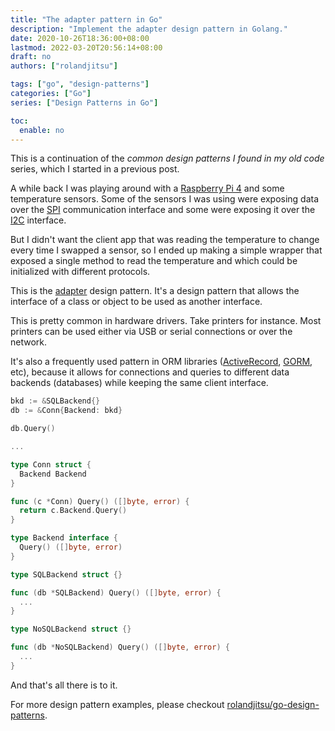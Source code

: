 ```yaml
---
title: "The adapter pattern in Go"
description: "Implement the adapter design pattern in Golang."
date: 2020-10-26T18:36:00+08:00
lastmod: 2022-03-20T20:56:14+08:00
draft: no
authors: ["rolandjitsu"]

tags: ["go", "design-patterns"]
categories: ["Go"]
series: ["Design Patterns in Go"]

toc:
  enable: no
---
```


This is a continuation of the *common design patterns I found in my old code* series, which I started in a previous post.

A while back I was playing around with a [Raspberry Pi 4](https://www.raspberrypi.org/) and some temperature sensors. Some of the sensors I was using were exposing data over the [SPI](https://en.wikipedia.org/wiki/Serial_Peripheral_Interface) communication interface and some were exposing it over the [I2C](https://en.wikipedia.org/wiki/I%C2%B2C) interface.

But I didn't want the client app that was reading the temperature to change every time I swapped a sensor, so I ended up making a simple wrapper that exposed a single method to read the temperature and which could be initialized with different protocols.

This is the [adapter](https://en.wikipedia.org/wiki/Adapter_pattern) design pattern. It's a design pattern that allows the interface of a class or object to be used as another interface.

This is pretty common in hardware drivers. Take printers for instance. Most printers can be used either via USB or serial connections or over the network.

It's also a frequently used pattern in ORM libraries ([ActiveRecord](https://guides.rubyonrails.org/active_record_basics.html), [GORM](https://gorm.io/index.html), etc), because it allows for connections and queries to different data backends (databases) while keeping the same client interface.

```go
bkd := &SQLBackend{}
db := &Conn{Backend: bkd}

db.Query()

...

type Conn struct {
  Backend Backend
}

func (c *Conn) Query() ([]byte, error) {
  return c.Backend.Query()
}

type Backend interface {
  Query() ([]byte, error)
}

type SQLBackend struct {}

func (db *SQLBackend) Query() ([]byte, error) {
  ...
}

type NoSQLBackend struct {}

func (db *NoSQLBackend) Query() ([]byte, error) {
  ...
}
```

And that's all there is to it.

For more design pattern examples, please checkout [rolandjitsu/go-design-patterns](https://github.com/rolandjitsu/go-design-patterns).
